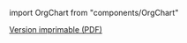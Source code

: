 import OrgChart from "components/OrgChart"

[ Version imprimable (PDF) ](./pdf/Organigramme_exterieur_062020.pdf)

<OrgChart/>
